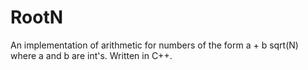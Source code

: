 # RootN
An implementation of arithmetic for numbers of the form a + b sqrt(N) where a and b are int's.  Written in C++.
